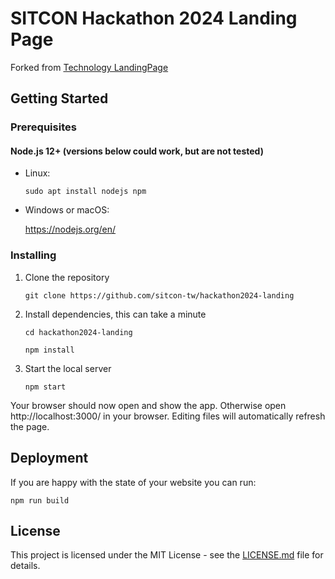 # SITCON Hackathon 2024 Landing Page
Forked from [Technology LandingPage](https://github.com/wonderfullandingpage/Technology-LandingPage)

## Getting Started

### Prerequisites

#### Node.js 12+ (versions below could work, but are not tested)

* Linux:

   ```
   sudo apt install nodejs npm
   ```

* Windows or macOS:

   https://nodejs.org/en/

### Installing

1. Clone the repository

   ```
   git clone https://github.com/sitcon-tw/hackathon2024-landing
   ```
2. Install dependencies, this can take a minute

   ```
   cd hackathon2024-landing

   npm install
   ```
3. Start the local server

   ```
   npm start
   ```

Your browser should now open and show the app. Otherwise open http://localhost:3000/ in your browser. Editing files will automatically refresh the page.

## Deployment

If you are happy with the state of your website you can run:

```
npm run build 
```

## License

This project is licensed under the MIT License - see the [LICENSE.md](https://github.com/sitcon-tw/hackathon2024-landing/LICENSE.md) file for details.
